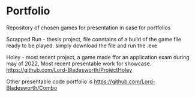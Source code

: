 # Portfolio
 
Repository of chosen games for presentation in case for portfolios

Scrapped Run - thesis project, file conntains of a build of the game file ready to be played. simply download the file and run the .exe

Holey - most recent project, a game made ffor an application exam during may of 2022, Most recent presentable work for showcase. https://github.com/Lord-Bladesworth/ProjectHoley

Other presentable code portfolio is https://github.com/Lord-Bladesworth/Combo
